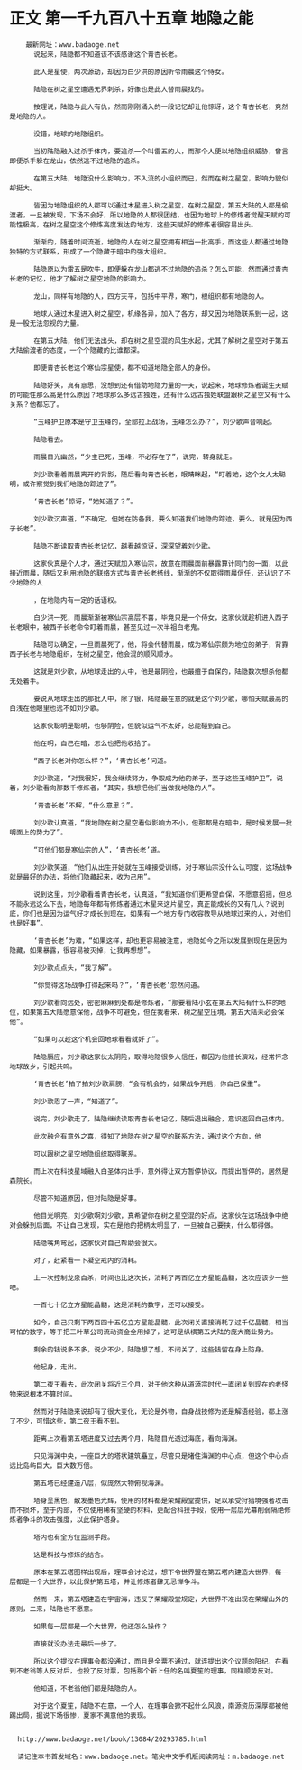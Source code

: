 # 正文 第一千九百八十五章 地隐之能
        最新网址：www.badaoge.net
          说起来，陆隐都不知道该不该感谢这个青杏长老。
      
          此人是星使，两次源劫，却因为白少洪的原因听令雨晨这个侍女。
      
          陆隐在树之星空遭遇无界刺杀，好像也是此人替雨晨找的。
      
          按理说，陆隐与此人有仇，然而刚刚涌入的一段记忆却让他惊讶，这个青杏长老，竟然是地隐的人。
      
          没错，地球的地隐组织。
      
          当初陆隐融入过杀手体内，要追杀一个叫雷五的人，而那个人便以地隐组织威胁，曾言即便杀手躲在龙山，依然逃不过地隐的追杀。
      
          在第五大陆，地隐没什么影响力，不入流的小组织而已，然而在树之星空，影响力貌似却挺大。
      
          皆因为地隐组织的人都可以通过木星进入树之星空，在树之星空，第五大陆的人都是偷渡者，一旦被发现，下场不会好，所以地隐的人都很团结，也因为地球上的修炼者觉醒天赋的可能性极高，在树之星空这个修炼高度发达的地方，这些天赋好的修炼者很容易出头。
      
          渐渐的，随着时间流逝，地隐的人在树之星空拥有相当一批高手，而这些人都通过地隐独特的方式联系，形成了一个隐藏于暗中的强大组织。
      
          陆隐原以为雷五是吹牛，即便躲在龙山都逃不过地隐的追杀？怎么可能，然而通过青杏长老的记忆，他才了解树之星空地隐的影响力。
      
          龙山，同样有地隐的人，四方天平，包括中平界，寒门，根组织都有地隐的人。
      
          地球人通过木星进入树之星空，机缘各异，加入了各方，却又因为地隐联系到一起，这是一股无法忽视的力量。
      
          在第五大陆，他们无法出头，却在树之星空混的风生水起，尤其了解树之星空对于第五大陆偷渡者的态度，一个个隐藏的比谁都深。
      
          即便青杏长老这个寒仙宗星使，都不知道地隐全部人的身份。
      
          陆隐好笑，真有意思，没想到还有借助地隐力量的一天，说起来，地球修炼者诞生天赋的可能性那么高是什么原因？地球那么多远古独姓，还有什么远古独姓联盟跟树之星空又有什么关系？他都忘了。
      
          “玉峰护卫原本是守卫玉峰的，全部拉上战场，玉峰怎么办？”，刘少歌声音响起。
      
          陆隐看去。
      
          雨晨目光幽然，“少主已死，玉峰，不必存在了”，说完，转身就走。
      
          刘少歌看着雨晨离开的背影，随后看向青杏长老，眼睛眯起，“盯着她，这个女人太聪明，或许察觉到我们地隐的踪迹了”。
      
          ‘青杏长老’惊讶，“她知道了？”。
      
          刘少歌沉声道，“不确定，但她在防备我，要么知道我们地隐的踪迹，要么，就是因为西子长老”。
      
          陆隐不断读取青杏长老记忆，越看越惊讶，深深望着刘少歌。
      
          这家伙真是个人才，通过天赋加入寒仙宗，故意在雨晨面前暴露算计同门的一面，以此接近雨晨，随后又利用地隐的联络方式与青杏长老搭线，渐渐的不仅取得雨晨信任，还认识了不少地隐的人
      
          ，在地隐内有一定的话语权。
      
          白少洪一死，雨晨渐渐被寒仙宗高层不喜，毕竟只是一个侍女，这家伙就趁机进入西子长老眼中，被西子长老命令盯着雨晨，甚至见过一次半祖白老鬼。
      
          陆隐可以确定，一旦雨晨死了，他，将会代替雨晨，成为寒仙宗颇为地位的弟子，背靠西子长老与地隐组织，在树之星空，他会混的顺风顺水。
      
          这就是刘少歌，从地球走出的人中，他是最阴险，也最擅于自保的，陆隐数次想杀他都无处着手。
      
          要说从地球走出的那批人中，除了银，陆隐最在意的就是这个刘少歌，哪怕天赋最高的白浅在他眼里也远不如刘少歌。
      
          这家伙聪明是聪明，也够阴险，但貌似运气不太好，总能碰到自己。
      
          他在明，自己在暗，怎么也把他收拾了。
      
          “西子长老对你怎么样？”，‘青杏长老’问道。
      
          刘少歌道，“对我很好，我会继续努力，争取成为他的弟子，至于这些玉峰护卫”，说着，刘少歌看向那数千修炼者，“其实，我想把他们当做我地隐的人”。
      
          ‘青杏长老’不解，“什么意思？”。
      
          刘少歌认真道，“我地隐在树之星空看似影响力不小，但那都是在暗中，是时候发展一批明面上的势力了”。
      
          “可他们都是寒仙宗的人”，‘青杏长老’道。
      
          刘少歌笑道，“他们从出生开始就在玉峰接受训练，对于寒仙宗没什么认可度，这场战争就是最好的办法，将他们隐藏起来，收为己用”。
      
          说到这里，刘少歌看着青杏长老，认真道，“我知道你们更希望自保，不愿意招摇，但总不能永远这么下去，地隐每年都有修炼者通过木星来这片星空，真正能成长的又有几人？说到底，你们也是因为运气好才成长到现在，如果有一个地方专门收容教导从地球过来的人，对他们也是好事”。
      
          ‘青杏长老’为难，“如果这样，却也更容易被注意，地隐如今之所以发展到现在是因为隐藏，如果暴露，很容易被灭掉，让我再想想”。
      
          刘少歌点点头，“我了解”。
      
          “你觉得这场战争打得起来吗？”，‘青杏长老’忽然问道。
      
          刘少歌看向远处，密密麻麻到处都是修炼者，“那要看陆小玄在第五大陆有什么样的地位，如果第五大陆愿意保他，战争不可避免，但在我看来，树之星空压境，第五大陆未必会保他”。
      
          “如果可以趁这个机会回地球看看就好了”。
      
          陆隐膈应，刘少歌这家伙太阴险，取得地隐很多人信任，都因为他擅长演戏，经常怀念地球故乡，引起共鸣。
      
          ‘青杏长老’拍了拍刘少歌肩膀，“会有机会的，如果战争开启，你自己保重”。
      
          刘少歌恩了一声，“知道了”。
      
          说完，刘少歌走了，陆隐继续读取青杏长老记忆，随后退出融合，意识返回自己体内。
      
          此次融合有意外之喜，得知了地隐在树之星空的联系方法，通过这个方向，他
      
          可以跟树之星空地隐组织取得联系。
      
          而上次在科技星域融入白圣体内出手，意外得让双方暂停协议，而提出暂停的，居然是森院长。
      
          尽管不知道原因，但对陆隐是好事。
      
          他目光明亮，刘少歌啊刘少歌，真希望你在树之星空混的好点，这家伙在这场战争中绝对会躲到后面，不让自己发现，实在是他的把柄太明显了，一旦被自己要挟，什么都得做。
      
          陆隐嘴角弯起，这家伙对自己帮助会很大。
      
          对了，赶紧看一下凝空戒内的消耗。
      
          上一次控制龙泉自杀，时间也比这次长，消耗了两百亿立方星能晶髓，这次应该少一些吧。
      
          一百七十亿立方星能晶髓，这是消耗的数字，还可以接受。
      
          如今，自己只剩下两百四十五亿立方星能晶髓，此次闭关直接消耗了过千亿晶髓，相当可怕的数字，等于把三叶草公司流动资金全用掉了，这可是纵横第五大陆的庞大商业势力。
      
          剩余的钱说多不多，说少不少，陆隐想了想，不闭关了，这些钱留在身上防身。
      
          他起身，走出。
      
          第二夜王看去，此次闭关将近三个月，对于他这种从道源宗时代一直闭关到现在的老怪物来说根本不算时间。
      
          然而对于陆隐来说却有了很大变化，无论是外物，自身战技修为还是解语经验，都上涨了不少，可惜这些，第二夜王看不到。
      
          距离上次看第五塔进度又过去两个月，陆隐目光透过海底，看向海渊。
      
          只见海渊中央，一座巨大的塔状建筑矗立，尽管只是堵住海渊的中心点，但这个中心点远比岛屿巨大，巨大数万倍。
      
          第五塔已经建造八层，似庞然大物俯视海渊。
      
          塔身呈黑色，散发墨色光辉，使用的材料都是荣耀殿堂提供，足以承受狩猎境强者攻击而不损坏，至于内部，不仅使用稀有坚硬的材料，更配合科技手段，使用一层层光幕削弱隔绝修炼者争斗的攻击强度，以此保护塔身。
      
          塔内也有全方位监测手段。
      
          这是科技与修炼的结合。
      
          原本在第五塔图样出现后，理事会讨论过，想下令世界盟在第五塔内建造大世界，每一层都是一个大世界，以此保护第五塔，并让修炼者肆无忌惮争斗。
      
          然而一来，第五塔建造在宇宙海，违反了荣耀殿堂规定，大世界不准出现在荣耀山外的原则，二来，陆隐也不愿意。
      
          如果每一层都是一个大世界，他还怎么操作？
      
          直接就没办法走最后一步了。
      
          所以这个提议在理事会都没通过，而且是全票不通过，就连提出这个议题的阳纪，在看到不老翁等人反对后，也投了反对票，包括那个新上任的名叫夏笙的理事，同样顺势反对。
      
          他知道，不老翁他们都是陆隐的人。
      
          对于这个夏笙，陆隐不在意，一个人，在理事会掀不起什么风浪，南源资历深厚都被他踢出局，据说下场很惨，夏家不满意他的表现。
      
      
      http://www.badaoge.net/book/13084/20293785.html
      
      请记住本书首发域名：www.badaoge.net。笔尖中文手机版阅读网址：m.badaoge.net